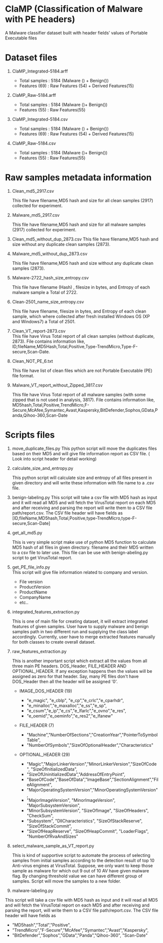 # ClaMP (Classification of Malware with PE headers)
A Malware classifier dataset built with header fields’ values of Portable Executable files
# Dataset files
1. ClaMP_Integrated-5184.arff
	- Total samples	: 5184 (Malware () + Benign())
	- Features (69)	: Raw Features (54) + Derived Features(15)
2. ClaMP_Raw-5184.arff
	- Total samples	: 5184 (Malware ()+ Benign())
	- Features (55)	: Raw Features(55)

3. ClaMP_Integrated-5184.csv
	- Total samples	: 5184 (Malware () + Benign())
	- Features (69)	: Raw Features (54) + Derived Features(15)
4. ClaMP_Raw-5184.csv
	- Total samples	: 5184 (Malware ()+ Benign())
	- Features (55)	: Raw Features(55)

# Raw samples metadata information
1. Clean_md5_2917.csv

    This file have filename,MD5 hash and size for all clean samples (2917) collected for experiment.

2. Malware_md5_2917.csv    

    This file have filename,MD5 hash and size for all malware samples (2917) collected for experiment.

3. Clean_md5_without_dup_2873.csv
     This file have filename,MD5 hash and size without any duplicate clean samples (2873).

4. Malware_md5_without_dup_2873.csv   

     This file have filename,MD5 hash and size without any duplicate clean samples (2873).
5. Malware-2722_hash_size_entropy.csv  

    This file have filename (Hash) , filesize in bytes, and Entropy of each malware sample a Total of 2722.

6. Clean-2501_name_size_entropy.csv  

    This file have filename, filesize in bytes, and Entropy of each clean sample, which where collected after fresh installed Windows OS (XP and Windows7) a Total of 2501.

7. Clean_VT_report-2873.csv    
    This file have Virus Total report of all clean samples (without duplicate, 2873). File                contains information like, ID,fileName,MD5Hash,Total,Positive,Type-TrendMicro,Type-F-secure,Scan-Date.

8.  Clean_NOT_PE_6.txt  

      This file have list of clean files which are not Portable Executable (PE) file format.

9.  Malware_VT_report_without_Zipped_3817.csv  

    This file have Virus Total report of all malware samples (with some zipped that is not used in analysis, 3817). File contains information like,
    MD5hash,Total,Positive,TrendMicro,F-Secure,McAfee,Symantec,Avast,Kaspersky,BitDefender,Sophos,GData,Panda,Qihoo-360,Scan-Date



# Scripts files

1. move_duplicate_files.py
    This python script will move the duplicates files based on their MD5 and will give file information report as CSV file. ( Look into script header for detail working)

2. calculate_size_and_entropy.py

    This python script will calculate size and entropy of all files present in given directory and will write these information with file name to a .csv file.

3. benign-labeling.py
  This script will take a csv file with MD5 hash as input and it will read all MD5 and will fetch the VirusTotal report on each MD5 and after receiving and parsing the report
   will write them to a CSV file path/report.csv.  The CSV file header will have fields as
    [ID,fileName,MD5hash,Total,Positive,type-TrendMicro,type-F-secure,Scan-Date]

4. get_all_md5.py       

    This is very simple script make use of python MD5 function to calculate MD5 hash of all files in given directory. filename and their MD5 written to a csv file to later use. This file can be use with benign-abeling.py script to get VirusTotal report.

5. get_PE_file_info.py  
    This script will give file information related to company and version.
    - File version
    - ProductVersion
    - ProductName
    - CompanyName
    - etc..
6. integrated_features_extraction.py    

    This is one of main file for creating dataset, it will extract integrated features of given samples. User have to supply malware and benign samples path in two different run and supplying the class label accordingly. Currently, user have to merge extracted   features manually for both classes to create overall dataset.

7. raw_features_extraction.py    

    This is another important script which extract all the values from all three main PE headers. DOS_Header, FILE_HEADER AND OPTIONAL_HEADER. If any exception happens  then the values will be assigned as zero for that header. Say, many PE files don't have DOS_Header then all the header will be assigned '0'.

    - IMAGE_DOS_HEADER (19)
      - "e_magic", "e_cblp", "e_cp","e_crlc","e_cparhdr",
      - "e_minalloc","e_maxalloc","e_ss","e_sp",
      - "e_csum","e_ip","e_cs","e_lfarlc","e_ovno","e_res",
      - "e_oemid","e_oeminfo","e_res2","e_lfanew"

    - FILE_HEADER (7)
      - "Machine","NumberOfSections","CreationYear","PointerToSymbolTable",
      - "NumberOfSymbols","SizeOfOptionalHeader","Characteristics"

    - OPTIONAL_HEADER   (29)
      - "Magic","MajorLinkerVersion","MinorLinkerVersion","SizeOfCode", "SizeOfInitializedData",
      - "SizeOfUninitializedData","AddressOfEntryPoint",
      - "BaseOfCode","BaseOfData","ImageBase","SectionAlignment","FileAlignment",
      - "MajorOperatingSystemVersion","MinorOperatingSystemVersion",
      - "MajorImageVersion",  "MinorImageVersion",  "MajorSubsystemVersion",
      - "MinorSubsystemVersion",  "SizeOfImage",  "SizeOfHeaders",  "CheckSum",
      - "Subsystem",  "DllCharacteristics",  "SizeOfStackReserve",  "SizeOfStackCommit",
      - "SizeOfHeapReserve",  "SizeOfHeapCommit",  "LoaderFlags",  "NumberOfRvaAndSizes"

8. select_malware_sample_as_VT_report.py      

    This is kind of supportive script to automate the process of selecting samples from initial samples according to the detection result of top 10 Anti-virus engines at VirusTotal. Suppose, we only want to keep those sample as malware for which out 9 out of 10 AV have given malware flag. By changing threshold value we can have different group of samples. Script will move the samples to a new folder.

9. malware-labeling.py  

  This script will take a csv file with MD5 hash as input and it will read all MD5 and will fetch the VirusTotal report on each MD5 and after receiving and parsing the report,
  will write them to a CSV file path/report.csv.  The CSV file header will have fields as

  - "MD5hash","Total","Positive",
  - "TrendMicro","F-Secure","McAfee","Symantec","Avast","Kaspersky",
  - "BitDefender","Sophos","GData","Panda","Qihoo-360",  "Scan-Date"
